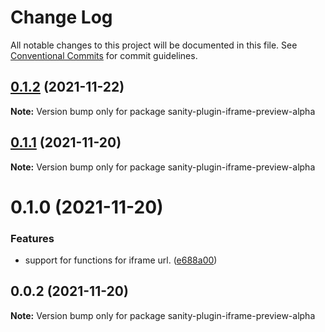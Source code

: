 # Change Log

All notable changes to this project will be documented in this file.
See [Conventional Commits](https://conventionalcommits.org) for commit guidelines.

## [0.1.2](https://github.com/snorrees/sanity-iframe-preview/compare/sanity-plugin-iframe-preview-alpha@0.1.1...sanity-plugin-iframe-preview-alpha@0.1.2) (2021-11-22)

**Note:** Version bump only for package sanity-plugin-iframe-preview-alpha





## [0.1.1](https://github.com/snorrees/sanity-iframe-preview/compare/sanity-plugin-iframe-preview-alpha@0.1.0...sanity-plugin-iframe-preview-alpha@0.1.1) (2021-11-20)

**Note:** Version bump only for package sanity-plugin-iframe-preview-alpha





# 0.1.0 (2021-11-20)


### Features

* support for functions for iframe url. ([e688a00](https://github.com/snorrees/sanity-iframe-preview/commit/e688a00454a0e2fef5445333aa11a44a1301af53))





## 0.0.2 (2021-11-20)

**Note:** Version bump only for package sanity-plugin-iframe-preview-alpha
